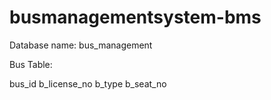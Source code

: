 # busmanagementsystem-bms

Database name:
bus_management
 

Bus Table: 

bus_id
b_license_no
b_type
b_seat_no